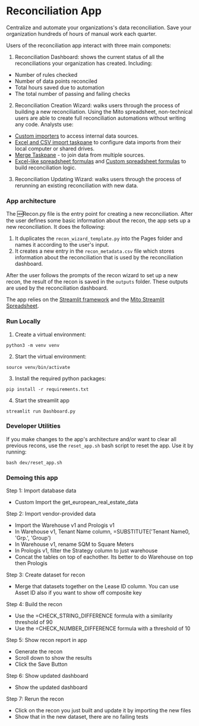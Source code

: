 # Reconciliation App
Centralize and automate your organizations's data reconciliation. Save your organization hundreds of hours of manual work each quarter. 

Users of the reconciliation app interact with three main componets:
1. Reconciliation Dashboard: shows the current status of all the reconciliations your organization has created. Including:
- Number of rules checked
- Number of data points reconciled
- Total hours saved due to automation
- The total number of passing and failing checks
2. Reconciliation Creation Wizard: walks users through the process of building a new reconciliation. Using the Mito spreadsheet, non-technical users are able to create full reconciliation automations without writing any code. Analysts use: 
- [Custom importers](https://docs.trymito.io/how-to/importing-data-to-mito/import-generated-ui-from-any-python-function) to access internal data sources.
- [Excel and CSV import taskpane](https://docs.trymito.io/how-to/importing-data-to-mito/importing-from-excel-files) to configure data imports from their local computer or shared drives.
- [Merge Taskpane](https://docs.trymito.io/how-to/combining-dataframes/merging-datasets-together) - to join data from multiple sources.
- [Excel-like spreadsheet formulas](https://docs.trymito.io/how-to/interacting-with-your-data/mito-spreadsheet-formulas) and [Custom spreadsheet formulas](https://docs.trymito.io/how-to/interacting-with-your-data/bring-your-own-spreadsheet-functions) to build reconciliation logic.
3. Reconciliation Updating Wizard: walks users through the process of rerunning an existing reconciliation with new data.   

### App architecture
The 🆕Recon.py file is the entry point for creating a new reconciliation. After the user defines some basic information about the recon, the app sets up a new reconciliation. It does the following: 
1. It duplicates the `recon_wizard_template.py` into the Pages folder and names it according to the user's input.
2. It creates a new entry in the `recon_metadata.csv` file which stores information about the reconciliation that is used by the reconciliation dashboard.

After the user follows the prompts of the recon wizard to set up a new recon, the result of the recon is saved in the `outputs` folder. These outputs are used by the reconciliation dashboard. 

The app relies on the [Streamlit framework](https://streamlit.io) and the [Mito Streamlit Spreadsheet](https://docs.trymito.io/mito-for-streamlit/getting-started).

### Run Locally 
1. Create a virtual environment:
```
python3 -m venv venv
```

2. Start the virtual environment:
```
source venv/bin/activate
```

3. Install the required python packages:
```
pip install -r requirements.txt
```

4. Start the streamlit app
```
streamlit run Dashboard.py
```

### Developer Utilities
If you make changes to the app's architecture and/or want to clear all previous recons, use the `reset_app.sh` bash script to reset the app. Use it by running:
```
bash dev/reset_app.sh
```
 
### Demoing this app
Step 1: Import database data
- Custom Import the get_european_real_estate_data

Step 2: Import vendor-provided data
- Import the Warehouse v1 and Prologis v1
- In Warehouse v1, Tenant Name column, =SUBSTITUTE('Tenant Name0, 'Grp.', 'Group')
- In Warehouse v1, rename SQM to Square Meters
- In Prologis v1, filter the Strategy column to just warehouse
- Concat the tables on top of eachother. Its better to do Warehouse on top then Prologis

Step 3: Create dataset for recon 
- Merge that datasets together on the Lease ID column. You can use Asset ID also if you want to show off composite key

Step 4: Build the recon
- Use the =CHECK_STRING_DIFFERENCE formula with a similarity threshold of 90
- Use the =CHECK_NUMBER_DIFFERENCE formula with a threshold of 10

Step 5: Show recon report in app
- Generate the recon
- Scroll down to show the results
- Click the Save Button

Step 6: Show updated dashboard
- Show the updated dashboard

Step 7: Rerun the recon
- Click on the recon you just built and update it by importing the new files
- Show that in the new dataset, there are no failing tests